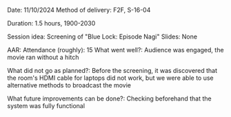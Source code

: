 Date: 11/10/2024
Method of delivery: F2F, S-16-04

Duration: 1.5 hours, 1900-2030

Session idea: Screening of "Blue Lock: Episode Nagi"
Slides: None

AAR:
Attendance (roughly): 15
What went well?: Audience was engaged, the movie ran without a hitch

What did not go as planned?: Before the screening, it was discovered that the room's HDMI cable for laptops did not work, but we were able to use alternative methods to broadcast the movie

What future improvements can be done?: Checking beforehand that the system was fully functional

